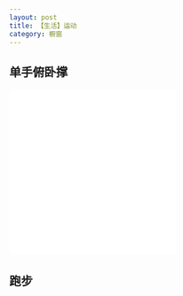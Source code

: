 ```yaml
---
layout: post
title: 【生活】运动
category: 橱窗
---
```


## 单手俯卧撑


<iframe src="//player.bilibili.com/player.html?aid=761733290&bvid=BV1L64y1t7Ef&cid=368968215&page=1" scrolling="no" border="0" frameborder="no" framespacing="0" allowfullscreen="true"> </iframe>

<iframe src="//player.bilibili.com/player.html?aid=770367964&bvid=BV1zr4y1g7te&cid=754450618&page=1" scrolling="no" border="0" frameborder="no" framespacing="0" allowfullscreen="true"> </iframe>

## 跑步
